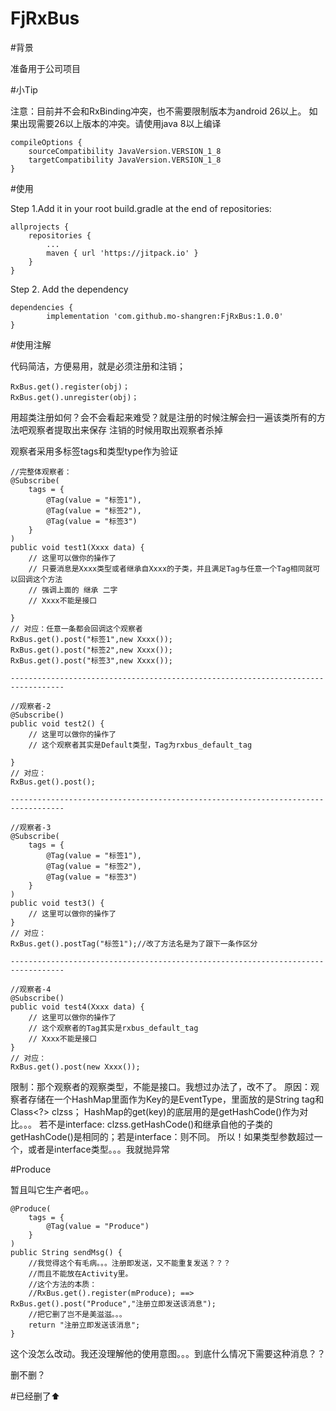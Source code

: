 # FjRxBus
#背景

准备用于公司项目

#小Tip 

注意：目前并不会和RxBinding冲突，也不需要限制版本为android 26以上。
如果出现需要26以上版本的冲突。请使用java 8以上编译

    compileOptions {
        sourceCompatibility JavaVersion.VERSION_1_8
        targetCompatibility JavaVersion.VERSION_1_8
    }
    
#使用

Step 1.Add it in your root build.gradle at the end of repositories:

	allprojects {
		repositories {
			...
			maven { url 'https://jitpack.io' }
		}
	}
Step 2. Add the dependency

	dependencies {
	        implementation 'com.github.mo-shangren:FjRxBus:1.0.0'
	}

#使用注解

代码简洁，方便易用，就是必须注册和注销；

    RxBus.get().register(obj)；
    RxBus.get().unregister(obj)；

用超类注册如何？会不会看起来难受？就是注册的时候注解会扫一遍该类所有的方法吧观察者提取出来保存
注销的时候用取出观察者杀掉


观察者采用多标签tags和类型type作为验证

    //完整体观察者：
    @Subscribe(
        tags = {
            @Tag(value = "标签1"),
            @Tag(value = "标签2"),
            @Tag(value = "标签3")
        }
    )
    public void test1(Xxxx data) {
        // 这里可以做你的操作了
        // 只要消息是Xxxx类型或者继承自Xxxx的子类，并且满足Tag与任意一个Tag相同就可以回调这个方法
        // 强调上面的 继承 二字
        // Xxxx不能是接口
        
    }
    // 对应：任意一条都会回调这个观察者
    RxBus.get().post("标签1",new Xxxx());
    RxBus.get().post("标签2",new Xxxx());
    RxBus.get().post("标签3",new Xxxx());
    
    ----------------------------------------------------------------------------------
    
    //观察者-2
    @Subscribe()
    public void test2() {
        // 这里可以做你的操作了
        // 这个观察者其实是Default类型，Tag为rxbus_default_tag
        
    }
    // 对应：
    RxBus.get().post();
    
    ----------------------------------------------------------------------------------
    
    //观察者-3
    @Subscribe(
        tags = {
            @Tag(value = "标签1"),
            @Tag(value = "标签2"),
            @Tag(value = "标签3")
        }
    )
    public void test3() {
        // 这里可以做你的操作了
    }
    // 对应：
    RxBus.get().postTag("标签1");//改了方法名是为了跟下一条作区分
    
    ----------------------------------------------------------------------------------
    
    //观察者-4
    @Subscribe()
    public void test4(Xxxx data) {
        // 这里可以做你的操作了
        // 这个观察者的Tag其实是rxbus_default_tag
        // Xxxx不能是接口
    }
    // 对应：
    RxBus.get().post(new Xxxx());
    
限制：那个观察者的观察类型，不能是接口。我想过办法了，改不了。
原因：观察者存储在一个HashMap里面作为Key的是EventType，里面放的是String tag和Class<?> clzss；
HashMap的get(key)的底层用的是getHashCode()作为对比。。。
若不是interface: clzss.getHashCode()和继承自他的子类的getHashCode()是相同的；若是interface：则不同。
所以！如果类型参数超过一个，或者是interface类型。。。我就抛异常


#Produce 

暂且叫它生产者吧。。

    @Produce(
        tags = {
            @Tag(value = "Produce")
        }
    )
    public String sendMsg() {
        //我觉得这个有毛病。。。注册即发送，又不能重复发送？？？
        //而且不能放在Activity里。
        //这个方法的本质：
        //RxBus.get().register(mProduce); ==> RxBus.get().post("Produce","注册立即发送该消息");
        //把它删了岂不是美滋滋。。。
        return "注册立即发送该消息";
    }

这个没怎么改动。我还没理解他的使用意图。。。到底什么情况下需要这种消息？？

删不删？

#已经删了⬆️





















